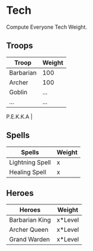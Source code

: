 # Tech

Compute Everyone Tech Weight.

## Troops

Troop       | Weight
---         | ---
Barbarian   | 100
Archer      | 100
Goblin      | ...
...         | ...

P.E.K.K.A   |

## Spells

Spells          | Weight
---             | ---
Lightning Spell | x
Healing Spell   | x

## Heroes

Heroes          | Weight
---             | ---
Barbarian King  | x*Level
Archer Queen    | x*Level
Grand Warden    | x*Level